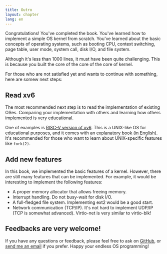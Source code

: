 ```yaml
---
title: Outro
layout: chapter
lang: en
---
```


Congratulations! You've completed the book. You've learned how to implement a simple OS kernel from scratch. You've learned about the basic concepts of operating systems, such as booting CPU, context switching, page table, user mode, system call, disk I/O, and file system.

Although it's less than 1000 lines, it must have been quite challenging. This is because you built the core of the core of the core of kernel.

For those who are not satisfied yet and wants to continue with something, here are somew next steps:

## Read xv6

The most recommended next step is to read the implementation of existing OSes. Comparing your implementation with others and learning how others implemented is very educational.

One of examples is [RISC-V version of xv6](https://github.com/mit-pdos/xv6-riscv). This is a UNIX-like OS for educational purposes, and it comes with an [explanatory book (in English)](https://pdos.csail.mit.edu/6.828/2022/). It's recommended for those who want to learn about UNIX-specific features like `fork(2)`.

## Add new features

In this book, we implemented the basic features of a kernel. However, there are still many features that can be implemented. For example, it would be interesting to implement the following features:

- A proper memory allocator that allows freeing memory.
- Interrupt handling. Do not busy-wait for disk I/O.
- A full-fledged file system. Implementing ext2 would be a good start.
- Network communication (TCP/IP). It's not hard to implement UDP/IP (TCP is somewhat advanced). Virtio-net is very similar to virtio-blk!

## Feedbacks are very welcome!

If you have any questions or feedback, please feel free to ask on [GitHub](https://github.com/nuta/operating-system-in-1000-lines/issues), or [send me an email](https://seiya.me) if you prefer. Happy your endless OS programming! 
